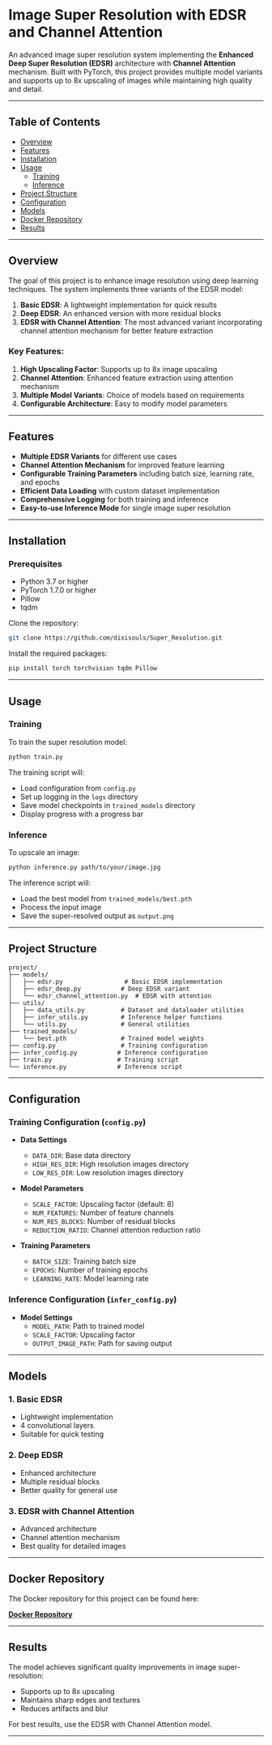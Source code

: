 # Image Super Resolution with EDSR and Channel Attention

An advanced image super resolution system implementing the **Enhanced Deep Super Resolution (EDSR)** architecture with **Channel Attention** mechanism. Built with PyTorch, this project provides multiple model variants and supports up to 8x upscaling of images while maintaining high quality and detail.

---

## Table of Contents

- [Overview](#overview)
- [Features](#features)
- [Installation](#installation)
- [Usage](#usage)
  - [Training](#training)
  - [Inference](#inference)
- [Project Structure](#project-structure)
- [Configuration](#configuration)
- [Models](#models)
- [Docker Repository](#docker-repository)
- [Results](#results)

---

## Overview

The goal of this project is to enhance image resolution using deep learning techniques. The system implements three variants of the EDSR model:
1. **Basic EDSR**: A lightweight implementation for quick results
2. **Deep EDSR**: An enhanced version with more residual blocks
3. **EDSR with Channel Attention**: The most advanced variant incorporating channel attention mechanism for better feature extraction

### Key Features:
1. **High Upscaling Factor**: Supports up to 8x image upscaling
2. **Channel Attention**: Enhanced feature extraction using attention mechanism
3. **Multiple Model Variants**: Choice of models based on requirements
4. **Configurable Architecture**: Easy to modify model parameters

---

## Features

- **Multiple EDSR Variants** for different use cases
- **Channel Attention Mechanism** for improved feature learning
- **Configurable Training Parameters** including batch size, learning rate, and epochs
- **Efficient Data Loading** with custom dataset implementation
- **Comprehensive Logging** for both training and inference
- **Easy-to-use Inference Mode** for single image super resolution

---

## Installation

### Prerequisites

- Python 3.7 or higher
- PyTorch 1.7.0 or higher
- Pillow
- tqdm

Clone the repository:

```bash
git clone https://github.com/dixisouls/Super_Resolution.git
```

Install the required packages:

```bash
pip install torch torchvision tqdm Pillow
```

---

## Usage

### Training

To train the super resolution model:

```bash
python train.py
```

The training script will:
- Load configuration from `config.py`
- Set up logging in the `logs` directory
- Save model checkpoints in `trained_models` directory
- Display progress with a progress bar

### Inference

To upscale an image:

```bash
python inference.py path/to/your/image.jpg
```

The inference script will:
- Load the best model from `trained_models/best.pth`
- Process the input image
- Save the super-resolved output as `output.png`

---

## Project Structure

```
project/
├── models/
│   ├── edsr.py                 # Basic EDSR implementation
│   ├── edsr_deep.py           # Deep EDSR variant
│   └── edsr_channel_attention.py  # EDSR with attention
├── utils/
│   ├── data_utils.py          # Dataset and dataloader utilities
│   ├── infer_utils.py         # Inference helper functions
│   └── utils.py               # General utilities
├── trained_models/
│   └── best.pth               # Trained model weights
├── config.py                  # Training configuration
├── infer_config.py           # Inference configuration
├── train.py                  # Training script
└── inference.py              # Inference script
```

---

## Configuration

### Training Configuration (`config.py`)

- **Data Settings**
  - `DATA_DIR`: Base data directory
  - `HIGH_RES_DIR`: High resolution images directory
  - `LOW_RES_DIR`: Low resolution images directory

- **Model Parameters**
  - `SCALE_FACTOR`: Upscaling factor (default: 8)
  - `NUM_FEATURES`: Number of feature channels
  - `NUM_RES_BLOCKS`: Number of residual blocks
  - `REDUCTION_RATIO`: Channel attention reduction ratio

- **Training Parameters**
  - `BATCH_SIZE`: Training batch size
  - `EPOCHS`: Number of training epochs
  - `LEARNING_RATE`: Model learning rate

### Inference Configuration (`infer_config.py`)

- **Model Settings**
  - `MODEL_PATH`: Path to trained model
  - `SCALE_FACTOR`: Upscaling factor
  - `OUTPUT_IMAGE_PATH`: Path for saving output

---

## Models

### 1. Basic EDSR
- Lightweight implementation
- 4 convolutional layers
- Suitable for quick testing

### 2. Deep EDSR
- Enhanced architecture
- Multiple residual blocks
- Better quality for general use

### 3. EDSR with Channel Attention
- Advanced architecture
- Channel attention mechanism
- Best quality for detailed images

---

## Docker Repository

The Docker repository for this project can be found here:

[**Docker Repository**](https://hub.docker.com/repository/docker/dixisouls/super_resolution/general)

---

## Results

The model achieves significant quality improvements in image super-resolution:
- Supports up to 8x upscaling
- Maintains sharp edges and textures
- Reduces artifacts and blur

For best results, use the EDSR with Channel Attention model.

---
